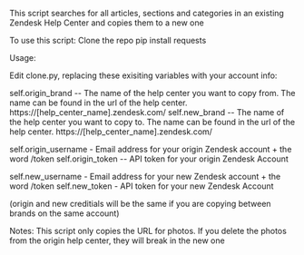 This script searches for all articles, sections and categories in an existing Zendesk Help Center and copies them to a new one

To use this script:
Clone the repo
pip install requests

Usage:

Edit clone.py, replacing these exisiting variables with your account info:

self.origin_brand -- The name of the help center you want to copy from. The name can be found in the url of the help center. https://[help_center_name].zendesk.com/
self.new_brand -- The name of the help center you want to copy to. The name can be found in the url of the help center. https://[help_center_name].zendesk.com/

self.origin_username - Email address for your origin Zendesk account + the word /token
self.origin_token -- API token for your origin Zendesk Account

self.new_username - Email address for your new Zendesk account + the word /token
self.new_token - API token for your new Zendesk Account

(origin and new creditials will be the same if you are copying between brands on the same account)

Notes:
This script only copies the URL for photos. If you delete the photos from the origin help center, they will break in the new one